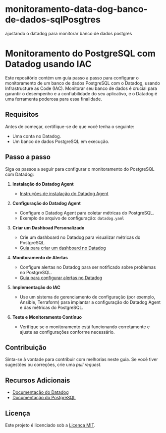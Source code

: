 # monitoramento-data-dog-banco-de-dados-sqlPosgtres
ajustando o datadog para monitorar banco de dados postgres 

# Monitoramento do PostgreSQL com Datadog usando IAC

Este repositório contém um guia passo a passo para configurar o monitoramento de um banco de dados PostgreSQL com o Datadog, usando Infrastructure as Code (IAC). Monitorar seu banco de dados é crucial para garantir o desempenho e a confiabilidade do seu aplicativo, e o Datadog é uma ferramenta poderosa para essa finalidade.

## Requisitos

Antes de começar, certifique-se de que você tenha o seguinte:

- Uma conta no Datadog.
- Um banco de dados PostgreSQL em execução.

## Passo a passo

Siga os passos a seguir para configurar o monitoramento do PostgreSQL com Datadog:

1. **Instalação do Datadog Agent**
   - [Instruções de instalação do Datadog Agent](https://docs.datadoghq.com/agent/)

2. **Configuração do Datadog Agent**
   - Configure o Datadog Agent para coletar métricas do PostgreSQL.
   - Exemplo de arquivo de configuração: `datadog.yaml`

3. **Criar um Dashboad Personalizado**
   - Crie um dashboard no Datadog para visualizar métricas do PostgreSQL.
   - [Guia para criar um dashboard no Datadog](https://docs.datadoghq.com/dashboards/)

4. **Monitoramento de Alertas**
   - Configure alertas no Datadog para ser notificado sobre problemas no PostgreSQL.
   - [Guia para configurar alertas no Datadog](https://docs.datadoghq.com/monitors/)

5. **Implementação do IAC**
   - Use um sistema de gerenciamento de configuração (por exemplo, Ansible, Terraform) para implantar a configuração do Datadog Agent e das métricas do PostgreSQL.

6. **Teste e Monitoramento Contínuo**
   - Verifique se o monitoramento está funcionando corretamente e ajuste as configurações conforme necessário.

## Contribuição

Sinta-se à vontade para contribuir com melhorias neste guia. Se você tiver sugestões ou correções, crie uma _pull request_.

## Recursos Adicionais

- [Documentação do Datadog](https://docs.datadoghq.com/)
- [Documentação do PostgreSQL](https://www.postgresql.org/docs/)

## Licença

Este projeto é licenciado sob a [Licença MIT](LICENSE).


